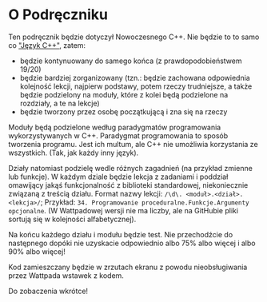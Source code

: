# O Podręczniku
Ten podręcznik będzie dotyczył Nowoczesnego C++. Nie będzie to to samo co ["Język C++"](https://www.wattpad.com/63954755-język-c%2B%2B), zatem:
- będzie kontynuowany do samego końca (z prawdopodobieństwem 19/20)
- będzie bardziej zorganizowany (tzn.: będzie zachowana odpowiednia kolejność lekcji, najpierw podstawy, potem rzeczy trudniejsze, a także będzie podzielony na moduły, które z kolei będą podzielone na rozdziały,
a te na lekcje)
- będzie tworzony przez osobę początkującą i zna się na rzeczy

Moduły będą podzielone według paradygmatów programowania wykorzystywanych w C++. Paradygmat programowania to sposób tworzenia programu. Jest ich multum, ale C++ nie umożliwia korzystania ze wszystkich. (Tak, jak każdy inny język).

Działy natomiast podzielę wedle różnych zagadnień (na przykład zmienne lub funkcje). W każdym dziale będzie lekcja z zadaniami i poddział omawijący jakąś funkcjonalność z biblioteki standardowej, niekoniecznie związaną z treścią działu.
Format nazwy lekcji: `/\d\. <moduł>.<dział>.<lekcja>/`; Przykład: `34. Programowanie proceduralne.Funkcje.Argumenty opcjonalne`. (W Wattpadowej wersji nie ma liczby, ale na GitHubie pliki sortują się w kolejności alfabetycznej).

Na końcu każdego działu i modułu będzie test. Nie przechodźcie do następnego dopóki nie uzyskacie odpowiednio albo 75% albo więcej i albo 90% albo więcej!

Kod zamieszczany będzie w zrzutach ekranu z powodu nieobsługiwania przez Wattpada wstawek z kodem.

Do zobaczenia wkrótce!
